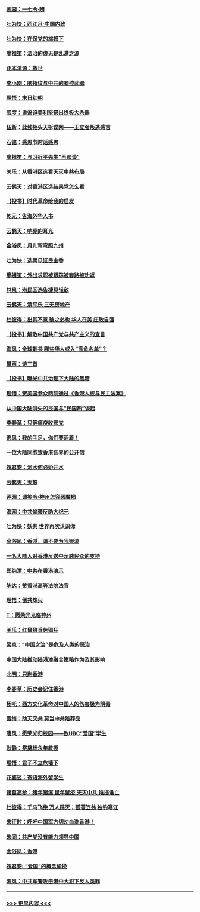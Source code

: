 #### [莲园：一七令‧辨](../pages/nsc993/n11692558.md?t=12020211) 
#### [吐为快：西江月·中国内政](../pages/nsc993/n11692071.md?t=12020211) 
#### [吐为快：在保党的旗帜下](../pages/nsc993/n11691188.md?t=12020211) 
#### [廖祖笙：法治的虚无是乱港之源](../pages/nsc993/n11690605.md?t=12020211) 
#### [正本清源：救世](../pages/nsc993/n11689134.md?t=12020211) 
#### [李小刚：脑指纹与中共的脑控武器](../pages/nsc993/n11688900.md?t=12020211) 
#### [理悟：末日红朝](../pages/nsc993/n11688829.md?t=12020211) 
#### [弧度：谁逼迫美利坚祭出终极大杀器](../pages/nsc993/n11688735.md?t=12020211) 
#### [伍新：此线抽头天拆谍网——王立强叛逃感言](../pages/nsc993/n11687981.md?t=12020211) 
#### [石铭：感恩节时话感恩](../pages/nsc993/n11687568.md?t=12020211) 
#### [廖祖笙：与习近平先生“再谈谈”](../pages/nsc993/n11687005.md?t=12020211) 
#### [关乐：从香港区选看天灭中共布局](../pages/nsc993/n11686647.md?t=12020211) 
#### [云鹤天：对香港区选结果党怎么看](../pages/nsc993/n11686216.md?t=12020211) 
#### [【投书】时代革命给我的启发](../pages/nsc993/n11684287.md?t=12020211) 
#### [乾元：告海外华人书](../pages/nsc993/n11684044.md?t=12020211) 
#### [云鹤天：响亮的耳光](../pages/nsc993/n11684254.md?t=12020211) 
#### [金浴凤：月儿弯弯照九州](../pages/nsc993/n11684231.md?t=12020211) 
#### [吐为快：选票见证民主香](../pages/nsc993/n11684206.md?t=12020211) 
#### [廖祖笙：外出求职被跟踪被套路被劝返](../pages/nsc993/n11683874.md?t=12020211) 
#### [林泉：港民区选告捷莫轻敌](../pages/nsc993/n11683930.md?t=12020211) 
#### [云鹤天：清平乐 三无房地产](../pages/nsc993/n11681521.md?t=12020211) 
#### [杜彼得：出其不意 破之必也 华人在美 庄敬自强](../pages/nsc993/n11679554.md?t=12020211) 
#### [【投书】解散中国共产党与共产主义的宣言](../pages/nsc993/n11679177.md?t=12020211) 
#### [海风：全球剿共 哪些华人或入“高危名单”？](../pages/nsc993/n11678617.md?t=12020211) 
#### [慧声：诗三首](../pages/nsc993/n11678848.md?t=12020211) 
#### [【投书】曝光中共治理下大陆的黑暗](../pages/nsc993/n11678674.md?t=12020211) 
#### [理悟：贺美国参众两院通过《香港人权与民主法案》](../pages/nsc993/n11678104.md?t=12020211) 
#### [从中国大陆消失的民国与“民国热”谈起](../pages/nsc993/n11678075.md?t=12020211) 
#### [李春草：只等瘟疫收邪党](../pages/nsc993/n11677308.md?t=12020211) 
#### [逸风：我的手足，你们要活着！](../pages/nsc993/n11676352.md?t=12020211) 
#### [一位大陆同胞致香港各界的公开信](../pages/nsc993/n11675761.md?t=12020211) 
#### [祝君安：河水何必妒井水](../pages/nsc993/n11675746.md?t=12020211) 
#### [云鹤天：天怒](../pages/nsc993/n11675718.md?t=12020211) 
#### [莲园：调笑令‧神州怎容恶魔祸](../pages/nsc993/n11675648.md?t=12020211) 
#### [海网：中共偷袭反助大纪元](../pages/nsc993/n11673515.md?t=12020211) 
#### [吐为快：妖共 世界再次认识你](../pages/nsc993/n11673506.md?t=12020211) 
#### [金浴凤：香港，请不要为我哭泣](../pages/nsc993/n11673248.md?t=12020211) 
#### [一名大陆人对香港反送中示威民众的支持](../pages/nsc993/n11672615.md?t=12020211) 
#### [郑纯清：中共在香港演示](../pages/nsc993/n11670539.md?t=12020211) 
#### [陈达：赞香港高等法院法官](../pages/nsc993/n11669542.md?t=12020211) 
#### [理悟：倒共烽火](../pages/nsc993/n11668844.md?t=12020211) 
#### [T：愿荣光光临神州](../pages/nsc993/n11668421.md?t=12020211) 
#### [关乐：红鼠狼兵休猖狂](../pages/nsc993/n11668378.md?t=12020211) 
#### [梁京：“中国之治”是危及人类的恶治](../pages/nsc993/n11668328.md?t=12020211) 
#### [中国大陆推动陆港澳融合策略作为及其影响](../pages/nsc993/n11668157.md?t=12020211) 
#### [北明：只剩香港](../pages/nsc993/n11668002.md?t=12020211) 
#### [李春草：历史会记住香港](../pages/nsc993/n11667927.md?t=12020211) 
#### [杨吒：西方文化革命对中国人的伤害极为阴毒](../pages/nsc993/n11664521.md?t=12020211) 
#### [雪绮：助天灭共 莫当中共陪葬品](../pages/nsc993/n11662650.md?t=12020211) 
#### [唐风：愿荣光归校园——致UBC“爱国”学生](../pages/nsc993/n11662194.md?t=12020211) 
#### [耿静：祭奠杨永年教授](../pages/nsc993/n11662514.md?t=12020211) 
#### [理悟：君子不立危墙下](../pages/nsc993/n11662172.md?t=12020211) 
#### [花婆娑：寄语海外留学生](../pages/nsc993/n11662121.md?t=12020211) 
#### [诸葛高参：猪年猪瘟 鼠年鼠疫 天灭中共 谁挡谁亡](../pages/nsc993/n11661980.md?t=12020211) 
#### [杜彼得：千鸟飞绝 万人踪灭；孤蓑笠翁 独钓寒江](../pages/nsc993/n11661170.md?t=12020211) 
#### [宋征时：呼吁中国军方切勿血洗香港！](../pages/nsc993/n11415318.md?t=12020211) 
#### [朱同：共产党没有能力领导中国](../pages/nsc993/n11660421.md?t=12020211) 
#### [金浴凤：香港](../pages/nsc993/n11660419.md?t=12020211) 
#### [祝君安: “爱国”的概念偷换](../pages/nsc993/n11659706.md?t=12020211) 
#### [海风：中共军警攻击港中大犯下反人类罪](../pages/nsc993/n11659632.md?t=12020211) 

----
#### [ >>> 更早内容 <<< ](../indexes/nsc993-earlier.md)
